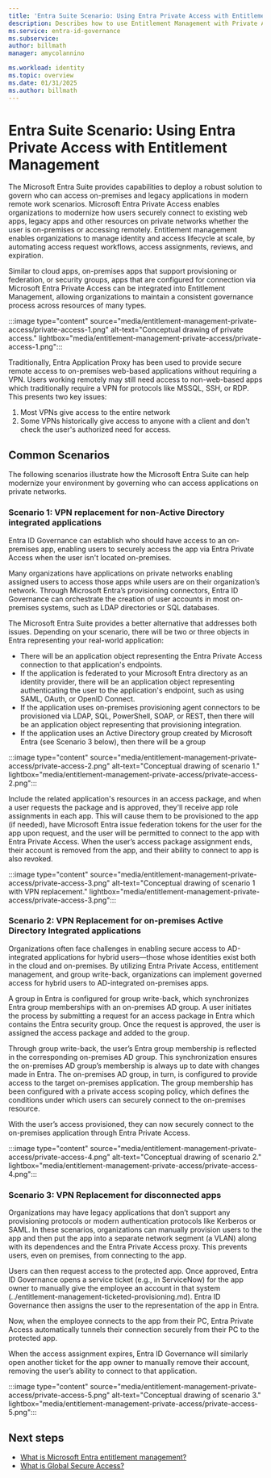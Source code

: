 ```yaml
---
title: 'Entra Suite Scenario: Using Entra Private Access with Entitlement Management  '
description: Describes how to use Entitlement Management with Private Access
ms.service: entra-id-governance
ms.subservice:
author: billmath
manager: amycolannino

ms.workload: identity
ms.topic: overview
ms.date: 01/31/2025
ms.author: billmath
---
```


# Entra Suite Scenario: Using Entra Private Access with Entitlement Management  

The Microsoft Entra Suite provides capabilities to deploy a robust solution to govern who can access on-premises and legacy applications in modern remote work scenarios. Microsoft Entra Private Access enables organizations to modernize how users securely connect to existing web apps, legacy apps and other resources on private networks whether the user is on-premises or accessing remotely. Entitlement management enables organizations to manage identity and access lifecycle at scale, by automating access request workflows, access assignments, reviews, and expiration. 

Similar to cloud apps, on-premises apps that support provisioning or federation, or security groups, apps that are configured for connection via Microsoft Entra Private Access can be integrated into Entitlement Management, allowing organizations to maintain a consistent governance process across resources of many types.  

:::image type="content" source="media/entitlement-management-private-access/private-access-1.png" alt-text="Conceptual drawing of private access." lightbox="media/entitlement-management-private-access/private-access-1.png":::

Traditionally, Entra Application Proxy has been used to provide secure remote access to on-premises web-based applications without requiring a VPN. Users working remotely may still need access to non-web-based apps which traditionally require a VPN for protocols like MSSQL, SSH, or RDP. This presents two key issues: 

 1. Most VPNs give access to the entire network
 2. Some VPNs historically give access to anyone with a client and don't check the user's authorized need for access. 

## Common Scenarios 

The following scenarios illustrate how the Microsoft Entra Suite can help modernize your environment by governing who can access applications on private networks.  

### Scenario 1: VPN replacement for non-Active Directory integrated applications 

Entra ID Governance can establish who should have access to an on-premises app, enabling users to securely access the app via Entra Private Access when the user isn't located on-premises.  

Many organizations have applications on private networks enabling assigned users to access those apps while users are on their organization’s network. Through Microsoft Entra’s provisioning connectors, Entra ID Governance can orchestrate the creation of user accounts in most on-premises systems, such as LDAP directories or SQL databases. ​ 

The Microsoft Entra Suite provides a better alternative that addresses both issues. Depending on your scenario, there will be two or three objects in Entra representing your real-world application: 

- There will be an application object representing the Entra Private Access connection to that application's endpoints.
- If the application is federated to your Microsoft Entra directory as an identity provider, there will be an application object representing authenticating the user to the application's endpoint, such as using SAML, OAuth, or OpenID Connect. 
- If the application uses on-premises provisioning agent connectors to be provisioned via LDAP, SQL, PowerShell, SOAP, or REST, then there will be an application object representing that provisioning integration. 
- If the application uses an Active Directory group created by Microsoft Entra (see Scenario 3 below), then there will be a group 

:::image type="content" source="media/entitlement-management-private-access/private-access-2.png" alt-text="Conceptual drawing of scenario 1." lightbox="media/entitlement-management-private-access/private-access-2.png":::

Include the related application's resources in an access package, and when a user requests the package and is approved, they'll receive app role assignments in each app.  This will cause them to be provisioned to the app (if needed), have Microsoft Entra issue federation tokens for the user for the app upon request, and the user will be permitted to connect to the app with Entra Private Access. When the user’s access package assignment ends, their account is removed from the app, and their ability to connect to app is also revoked. 

:::image type="content" source="media/entitlement-management-private-access/private-access-3.png" alt-text="Conceptual drawing of scenario 1 with VPN replacement." lightbox="media/entitlement-management-private-access/private-access-3.png":::

### Scenario 2: VPN Replacement for on-premises Active Directory Integrated applications 

Organizations often face challenges in enabling secure access to AD-integrated applications for hybrid users—those whose identities exist both in the cloud and on-premises. By utilizing Entra Private Access, entitlement management, and group write-back, organizations can implement governed access for hybrid users to AD-integrated on-premises apps. 

A group in Entra is configured for group write-back, which synchronizes Entra group memberships with an on-premises AD group. A user initiates the process by submitting a request for an access package in Entra which contains the Entra security group. Once the request is approved, the user is assigned the access package and added to the group.  

Through group write-back, the user’s Entra group membership is reflected in the corresponding on-premises AD group. This synchronization ensures the on-premises AD group’s membership is always up to date with changes made in Entra. The on-premises AD group, in turn, is configured to provide access to the target on-premises application. The group membership has been configured with a private access scoping policy, which defines the conditions under which users can securely connect to the on-premises resource. 

With the user’s access provisioned, they can now securely connect to the on-premises application through Entra Private Access.  

:::image type="content" source="media/entitlement-management-private-access/private-access-4.png" alt-text="Conceptual drawing of scenario 2." lightbox="media/entitlement-management-private-access/private-access-4.png":::

### Scenario 3: VPN Replacement for disconnected apps 

Organizations may have legacy applications that don’t support any provisioning protocols or modern authentication protocols like Kerberos or SAML. ​In these scenarios, organizations can​ manually provision users to the app and then put the app into a separate network segment (a VLAN) along with its dependences and the Entra Private Access proxy. This prevents users, even on premises, from connecting to the app. 

Users can then request access to the protected app. Once approved, Entra ID Governance opens a service ticket (e.g., in ServiceNow) for the app owner to manually give the employee an account in that system (../entitlement-management-ticketed-provisioning.md). Entra ID Governance then assigns the user to the representation of the app in Entra.  
 
Now, when the employee connects to the app from their PC, Entra Private Access automatically tunnels their connection securely from their PC to the protected app.  
 
When the access assignment expires, Entra ID Governance will similarly open another ticket for the app owner to manually remove their account, removing the user’s ability to connect to that application. 

:::image type="content" source="media/entitlement-management-private-access/private-access-5.png" alt-text="Conceptual drawing of scenario 3." lightbox="media/entitlement-management-private-access/private-access-5.png":::

## Next steps

- [What is Microsoft Entra entitlement management?](../entitlement-management-overview.md)
- [What is Global Secure Access?](../../global-secure-access/overview-what-is-global-secure-access.md)
